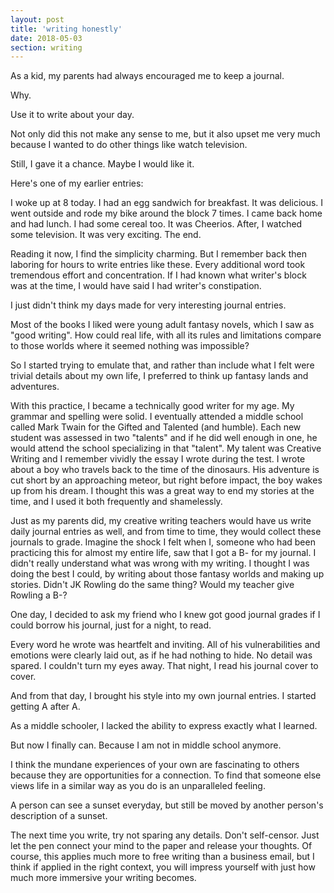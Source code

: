 ```yaml
---
layout: post
title: 'writing honestly'
date: 2018-05-03
section: writing
---
```


As a kid, my parents had always encouraged me to keep a journal.

Why.

Use it to write about your day.

Not only did this not make any sense to me, but it also upset me very much because I wanted to do other things like watch television.

Still, I gave it a chance. Maybe I would like it.

Here's one of my earlier entries:

I woke up at 8 today.
I had an egg sandwich for breakfast. It was delicious.
I went outside and rode my bike around the block 7 times.
I came back home and had lunch. I had some cereal too. It was Cheerios.
After, I watched some television. It was very exciting.
The end.

Reading it now, I find the simplicity charming. But I remember back then laboring for hours to write entries like these. Every additional word took tremendous effort and concentration. If I had known what writer's block was at the time, I would have said I had writer's constipation.

I just didn't think my days made for very interesting journal entries.

Most of the books I liked were young adult fantasy novels, which I saw as "good writing". How could real life, with all its rules and limitations compare to those worlds where it seemed nothing was impossible?

So I started trying to emulate that, and rather than include what I felt were trivial details about my own life, I preferred to think up fantasy lands and adventures.

With this practice, I became a technically good writer for my age. My grammar and spelling were solid. I eventually attended a middle school called Mark Twain for the Gifted and Talented (and humble). Each new student was assessed in two "talents" and if he did well enough in one, he would attend the school specializing in that "talent". My talent was Creative Writing and I remember vividly the essay I wrote during the test. I wrote about a boy who travels back to the time of the dinosaurs. His adventure is cut short by an approaching meteor, but right before impact, the boy wakes up from his dream. I thought this was a great way to end my stories at the time, and I used it both frequently and shamelessly.

Just as my parents did, my creative writing teachers would have us write daily journal entries as well, and from time to time, they would collect these journals to grade. Imagine the shock I felt when I, someone who had been practicing this for almost my entire life, saw that I got a B- for my journal. I didn't really understand what was wrong with my writing. I thought I was doing the best I could, by writing about those fantasy worlds and making up stories. Didn't JK Rowling do the same thing? Would my teacher give Rowling a B-?

One day, I decided to ask my friend who I knew got good journal grades if I could borrow his journal, just for a night, to read.

Every word he wrote was heartfelt and inviting. All of his vulnerabilities and emotions were clearly laid out, as if he had nothing to hide. No detail was spared. I couldn't turn my eyes away. That night, I read his journal cover to cover.

And from that day, I brought his style into my own journal entries. I started getting A after A.

As a middle schooler, I lacked the ability to express exactly what I learned.

But now I finally can. Because I am not in middle school anymore.

I think the mundane experiences of your own are fascinating to others because they are opportunities for a connection. To find that someone else views life in a similar way as you do is an unparalleled feeling.

A person can see a sunset everyday, but still be moved by another person's description of a sunset.

The next time you write, try not sparing any details. Don't self-censor. Just let the pen connect your mind to the paper and release your thoughts. Of course, this applies much more to free writing than a business email, but I think if applied in the right context, you will impress yourself with just how much more immersive your writing becomes.
